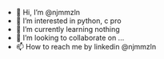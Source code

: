 - 👋 Hi, I’m @njmmzln
- 👀 I’m interested in python, c pro
- 🌱 I’m currently learning nothing
- 💞️ I’m looking to collaborate on ...
- 📫 How to reach me by linkedin @njmmzln

<!---
njmmzln/njmmzln is a ✨ special ✨ repository because its `README.md` (this file) appears on your GitHub profile.
You can click the Preview link to take a look at your changes.
--->

